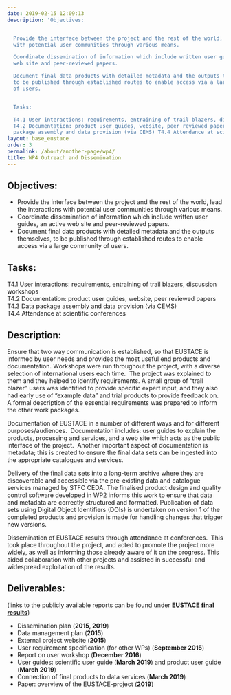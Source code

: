 ```yaml
---
date: 2019-02-15 12:09:13
description: 'Objectives:


  Provide the interface between the project and the rest of the world, lead the interactions
  with potential user communities through various means.

  Coordinate dissemination of information which include written user guides, an active
  web site and peer-reviewed papers.

  Document final data products with detailed metadata and the outputs themselves,
  to be published through established routes to enable access via a large community
  of users.


  Tasks:

  T4.1 User interactions: requirements, entraining of trail blazers, discussion workshops
  T4.2 Documentation: product user guides, website, peer reviewed papers T4.3 Data
  package assembly and data provision (via CEMS) T4.4 Attendance at scientific conferences'
layout: base_eustace
order: 3
permalink: /about/another-page/wp4/
title: WP4 Outreach and Dissemination
---
```


<h2><strong>Objectives:</strong></h2>
<ul>
<li>Provide the interface between the project and the rest of the world, lead the interactions with potential user communities through various means.</li>
<li>Coordinate dissemination of information which include written user guides, an active web site and peer-reviewed papers.</li>
<li>Document final data products with detailed metadata and the outputs themselves, to be published through established routes to enable access via a large community of users.</li>
</ul>
<h2><strong>Tasks:</strong></h2>
<p>T4.1 User interactions: requirements, entraining of trail blazers, discussion workshops <br>T4.2 Documentation: product user guides, website, peer reviewed papers <br>T4.3 Data package assembly and data provision (via CEMS) <br>T4.4 Attendance at scientific conferences</p>
<h2><strong>Description:</strong></h2>
<p>Ensure that two way communication is established, so that EUSTACE is informed by user needs and provides the most useful end products and documentation. Workshops were run throughout the project, with a diverse selection of international users each time.  The project was explained to them and they helped to identify requirements. A small group of “trail blazer” users was identified to provide specific expert input, and they also had early use of “example data” and trial products to provide feedback on.  A formal description of the essential requirements was prepared to inform the other work packages.</p>
<p>Documentation of EUSTACE in a number of different ways and for different purposes/audiences.  Documentation includes: user guides to explain the products, processing and services, and a web site which acts as the public interface of the project.  Another important aspect of documentation is metadata; this is created to ensure the final data sets can be ingested into the appropriate catalogues and services.</p>
<p>Delivery of the final data sets into a long-term archive where they are discoverable and accessible via the pre-existing data and catalogue services managed by STFC CEDA. The finalised product design and quality control software developed in WP2 informs this work to ensure that data and metadata are correctly structured and formatted. Publication of data sets using Digital Object Identifiers (DOIs) is undertaken on version 1 of the completed products and provision is made for handling changes that trigger new versions.</p>
<p>Dissemination of EUSTACE results through attendance at conferences.  This took place throughout the project, and acted to promote the project more widely, as well as informing those already aware of it on the progress. This aided collaboration with other projects and assisted in successful and widespread exploitation of the results.</p>
<h2><strong>Deliverables:</strong></h2>
<p><strong></strong>(links to the publicly available reports can be found under <strong><a href="https://www.eustaceproject.eu/final-results/">EUSTACE final results</a></strong><span>)</span></p>
<ul>
<li>Dissemination plan (<strong>2015, 2019</strong>)</li>
<li>Data management plan (<strong>2015</strong>)</li>
<li>External project website (<strong>2015</strong>)</li>
<li>User requirement specification (for other WPs) (<strong>September 2015</strong>)</li>
<li>Report on user workshop (<strong>December 2016</strong>)</li>
<li>User guides: scientific user guide (<strong>March 2019</strong>) and product user guide (<strong>March 2019</strong>)</li>
<li>Connection of final products to data services (<strong>March 2019</strong>)</li>
<li>Paper: overview of the EUSTACE-project (<strong>2019</strong>)</li>
</ul>

